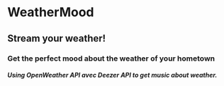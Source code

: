# WeatherMood
## Stream your weather!
### Get the perfect mood about the weather of your hometown
##### Using OpenWeather API avec Deezer API to get music about weather.
